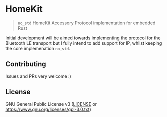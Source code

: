 # HomeKit
> `no_std` HomeKit Accessory Protocol implementation for embedded Rust

Initial development will be aimed towards implementing the protocol for the Bluetooth LE transport but I fully intend to add support for IP, whilst keeping the core implemenation `no_std`.

## Contributing

Issues and PRs very welcome :)

## License

GNU General Public License v3 ([LICENSE](LICENSE) or https://www.gnu.org/licenses/gpl-3.0.txt)
